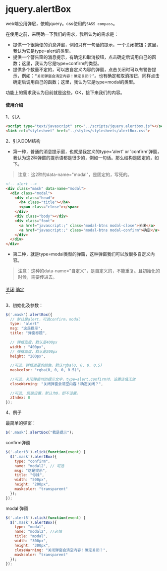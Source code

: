 # jquery.alertBox
web端公用弹层，依赖jquery。css使用的`SASS compass`。

在使用之前，来明确一下我们的需求，我所认为的需求是：
  - 提供一个很简便的消息弹窗，例如只有一句话的提示，一个关闭按钮；这里，我认为它是type=alert的类型。
  - 提供一个警告窗的消息提示，有确定和取消按钮，点击确定后调用自己的函数；这里，我认为它是type=confirm的类型。
  - 提供多个数量不定的，可以放自定义内容的弹窗，点击关闭时可以有警告提示，例如：`“关闭弹窗会清空内容！确定关闭？”`。也有确定和取消按钮，同样点击确定后调用自己的函数；这里，我认为它是type=modal的类型。
  
功能上的需求我认为目前就是这些，OK，接下来我们的内容。 

#### 使用介绍

1、引入
  ```html
  <script type="text/javascript" src="../scripts/jquery.alertbox.js"></script>  
  <link rel="stylesheet" href="../styles/stylesheets/alertBox.css">
  ```

2、引入DOM结构

- 第一种，普通的消息提示窗，也就是我定义的type='alert' or 'confirm'弹窗，我认为这2种弹窗的提示语都是很少的，例如一句话。那么结构是固定的，如下。

> 注意：这2种的data-name="modal"，是固定的，写死的。

```html
<!-- alert -->
<div class="mask" data-name="modal">
  <div class="modal">
    <div class="head">
      <h4 class="title"></h4>
      <span class="close"></span>
    </div>
    <div class="body"></div>
    <div class="foot">
      <a href="javascript:;" class="modal-btns modal-close">关闭</a>
      <a href="javascript:;" class="modal-btns modal-confirm">确定</a>
    </div>  
  </div>
</div>
```

- 第二种，就是type=modal类型的弹窗，这种弹窗我们可以放很多自定义内容。

> 注意：这种的data-name="自定义"，是自定义的，不能重复。且初始化的时候，需要传进去。

<!-- modal -->
<div class="mask" data-name="myModal">
  <div class="modal">
    <div class="head">
      <h4 class="title"></h4>
      <span class="close"></span>
    </div>
    <div class="body"></div>
    <div class="foot">
      <a href="javascript:;" class="modal-btns modal-close">关闭</a>
      <a href="javascript:;" class="modal-btns modal-confirm">确定</a>
    </div>  
  </div>
</div>
```

3、初始化及参数：

```js
$('.mask').alertBox({
  // 默认是alert，可选confirm，modal
  type: "alert" 
  msg: "这是提示",
  title: "弹窗标题",
  
  // 弹框宽度，默认是400px
  width : "400px",  
  // 弹框高度，默认是200px
  height: "200px", 
  
  //可选，弹框遮罩的颜色，默认rgba(0, 0, 0, 0.5)
  maskcolor: "rgba(0, 0, 0, 0.5)"，
  
  //可选，关闭弹窗时的提示文字，type=alert,confirm时，设置该值无效
  closeWarning: "关闭弹窗会清空内容！确定关闭？",
  
  //可选, 层级设置，默认为0，即不设置。
  zIndex: 0
});
```

4、例子

  最简单的弹窗：
  ```js
  $('.mask').alertBox("我是提示");
  ```
  
  confirm弹窗
  
  ```js
  $('.alert3').click(function(event) {
    $('.mask').alertBox({
      type: "confirm",
      name: "modal2", // 可选
      msg: "这是提示",
      title: "你妹",
      width: "500px",
      height: "200px",
      maskcolor: "transparent"
    });
  });
  ```
  
  modal 弹窗
  ```js
  $('.alert5').click(function(event) {
    $('.mask').alertBox({
      type: "modal",
      name: "modal2", //必填
      title: "modal",
      width: "300px",
      height: "300px",
      closeWarning: "关闭弹窗会清空内容！确定关闭？",
      maskcolor: "transparent"
    });
  });
  ```
